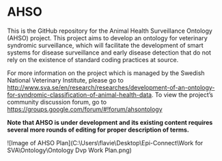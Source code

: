 # AHSO

This is the GitHub repository for the Animal Health Surveillance Ontology (AHSO) project. This project aims to develop an ontology for veterinary syndromic surveillance, which will facilitate the development of smart systems for disease surveillance and early disease detection that do not rely on the existence of standard coding practices at source.  

For more information on the project which is managed by the Swedish National Veterinary Institute, please go to http://www.sva.se/en/research/researches/development-of-an-ontology-for-syndromic-classification-of-animal-health-data.
To view the project’s community discussion forum, go to https://groups.google.com/forum/#!forum/ahsontology 

**Note that AHSO is under development and its existing content requires several more rounds of editing for proper description of terms.**

![Image of AHSO Plan](C:\Users\flavie\Desktop\Epi-Connect\Work for SVA\Ontology\Ontology Dvp Work Plan.png)

